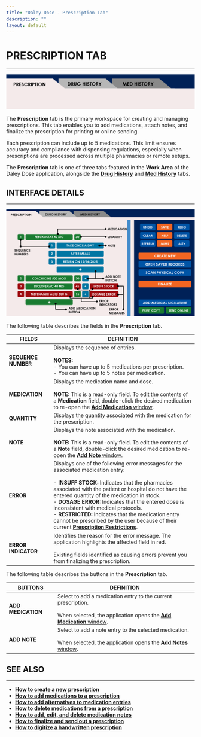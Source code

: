 ```yaml
---
title: "Daley Dose - Prescription Tab"
description: ""
layout: default
---
```


# **PRESCRIPTION TAB**
---
![Daily Dose Tabs](/assets/images/daley-dose-home-window-parts-tabs.png)

The **Prescription** tab is the primary workspace for creating and managing prescriptions. This tab enables you to add medications, attach notes, and finalize the prescription for printing or online sending.

Each prescription can include up to 5 medications. This limit ensures accuracy and compliance with dispensing regulations, especially when prescriptions are processed across multiple pharmacies or remote setups.

The **Prescription** tab is one of three tabs featured in the **Work Area** of the Daley Dose application, alongside the [**Drug History**](/daleydose/window-drug-history-tab) and [**Med History**](/daleydose/window-med-history-tab) tabs.

## **INTERFACE DETAILS**
---

![Daily Dose Prescription Tab](/assets/images/daley-dose-home-window-parts-prescription.png)

The following table describes the fields in the **Prescription** tab.

| **FIELDS**         | **DEFINITION** |
|--------------------|----------------|
| **SEQUENCE NUMBER** | Displays the sequence of entries.<br><br>**NOTES:**<br>- You can have up to 5 medications per prescription.<br>- You can have up to 5 notes per medication. |
| **MEDICATION**      | Displays the medication name and dose.<br><br>**NOTE:** This is a read-only field. To edit the contents of a **Medication** field, double-click the desired medication to re-open the [**Add Medication** window](/daleydose/window-add-medication). |
| **QUANTITY**        | Displays the quantity associated with the medication for the prescription. |
| **NOTE**            | Displays the note associated with the medication.<br><br>**NOTE:** This is a read-only field. To edit the contents of a **Note** field, double-click the desired medication to re-open the [**Add Note** window](/daleydose/window-add-notes). |
| **ERROR**           | Displays one of the following error messages for the associated medication entry:<br><br>- **INSUFF STOCK:** Indicates that the pharmacies associated with the patient or hospital do not have the entered quantity of the medication in stock.<br>- **DOSAGE ERROR:** Indicates that the entered dose is inconsistent with medical protocols.<br>- **RESTRICTED:** Indicates that the medication entry cannot be prescribed by the user because of their current [**Prescription Restrictions**](/daleydose/about-prescription-restrictions). |
| **ERROR INDICATOR** | Identifies the reason for the error message. The application highlights the affected field in red.<br><br>Existing fields identified as causing errors prevent you from finalizing the prescription. |

The following table describes the buttons in the **Prescription** tab.

| **BUTTONS**        | **DEFINITION** |
|--------------------|----------------|
| **ADD MEDICATION** | Select to add a medication entry to the current prescription.<br><br>When selected, the application opens the [**Add Medication** window](/daleydose/window-add-medication). |
| **ADD NOTE**       | Select to add a note entry to the selected medication.<br><br>When selected, the application opens the [**Add Notes** window](/daleydose/window-add-notes). |

## **SEE ALSO**
---
- [**How to create a new prescription**](/daleydose/prescription-create-new)  
- [**How to add medications to a prescription**](/daleydose/prescription-add-meds)
- [**How to add alternatives to medication entries**](/daleydose/prescription-add-alts)  
- [**How to delete medications from a prescription**](/daleydose/prescription-delete-meds)  
- [**How to add, edit, and delete medication notes**](/daleydose/prescription-manage)  
- [**How to finalize and send out a prescription**](/daleydose/prescription-finalize)  
- [**How to digitize a handwritten prescription**](/daleydose/prescription-digitize)

